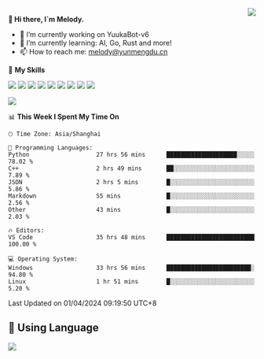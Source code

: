 <a href="#">
  <img align="right" src="https://github-readme-stats.vercel.app/api?username=melodyyuuka&count_private=true&show_icons=true" />
</a>

**👋 Hi there, I`m Melody.**

- 🔭 I’m currently working on YuukaBot-v6
- 🌱 I’m currently learning: AI, Go, Rust and more!
- 📫 How to reach me: melody@yunmengdu.cn

🌟 **My Skills** 

![](https://img.shields.io/badge/-Python-3e74a2?style=flat-square&logo=Python&logoColor=fff)
![](https://img.shields.io/badge/-Java-007396?style=flat-square&logo=OpenJDK&logoColor=fff)
![](https://img.shields.io/badge/-Node.js-339933?style=flat-square&logo=Node.js&logoColor=fff)
![](https://img.shields.io/badge/-Git-f05032?style=flat-square&logo=git&logoColor=fff)
![](https://img.shields.io/badge/-PostgreSQL-4169e1?style=flat-square&logo=PostgreSQL&logoColor=fff)
![](https://img.shields.io/badge/-Rust-000000?style=flat-square&logo=rust&logoColor=fff)
![](https://img.shields.io/badge/-VSCode-007acc?style=flat-square&logo=Visual-Studio-Code&logoColor=fff)
![](https://img.shields.io/badge/-FastAPI-009688?style=flat-square&logo=FastAPI&logoColor=fff)
![](https://img.shields.io/badge/-Linux-000000?style=flat-square&logo=Linux&logoColor=fff)


![](https://wakatime.com/badge/user/fa6dc0e2-47c5-4d2d-ae45-69fec6f2122c.svg)

<!--START_SECTION:waka-->
📊 **This Week I Spent My Time On** 

```text
🕑︎ Time Zone: Asia/Shanghai

💬 Programming Languages: 
Python                   27 hrs 56 mins      ████████████████████░░░░░   78.02 % 
C++                      2 hrs 49 mins       ██░░░░░░░░░░░░░░░░░░░░░░░    7.89 % 
JSON                     2 hrs 5 mins        █░░░░░░░░░░░░░░░░░░░░░░░░    5.86 % 
Markdown                 55 mins             █░░░░░░░░░░░░░░░░░░░░░░░░    2.56 % 
Other                    43 mins             █░░░░░░░░░░░░░░░░░░░░░░░░    2.03 % 

🔥 Editors: 
VS Code                  35 hrs 48 mins      █████████████████████████   100.00 % 

💻 Operating System: 
Windows                  33 hrs 56 mins      ████████████████████████░   94.80 % 
Linux                    1 hr 51 mins        █░░░░░░░░░░░░░░░░░░░░░░░░    5.20 % 
```


 Last Updated on 01/04/2024 09:19:50 UTC+8
<!--END_SECTION:waka-->

## 🥰 **Using Language**

![](https://github-readme-stats.vercel.app/api/wakatime?username=MelodyYuyuko&layout=compact&hide_border=true)
